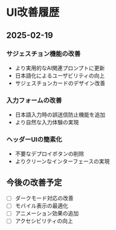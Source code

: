 # UI改善履歴

## 2025-02-19
### サジェスチョン機能の改善
- より実用的なAI関連プロンプトに更新
- 日本語化によるユーザビリティの向上
- サジェスチョンカードのデザイン改善

### 入力フォームの改善
- 日本語入力時の誤送信防止機能を追加
- より自然な入力体験の実現

### ヘッダーUIの簡素化
- 不要なデプロイボタンの削除
- よりクリーンなインターフェースの実現

## 今後の改善予定
- [ ] ダークモード対応の改善
- [ ] モバイル表示の最適化
- [ ] アニメーション効果の追加
- [ ] アクセシビリティの向上
